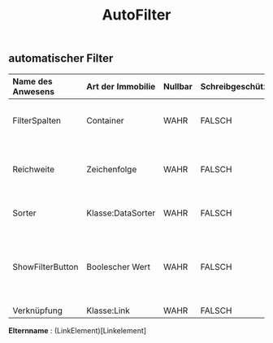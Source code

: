 ﻿---
title: AutoFilter
second_title: Aspose.Cells Cloud Documen
type: docs
url: /de/specification/model/autofilter/
description: "Aspose.Cells Cloud-Modellspezifikation: AutoFilter. Bearbeiten Sie mühelos Excel und andere Tabellenkalkulationsdokumente mit Funktionen wie Öffnen, Generieren, Bearbeiten, Teilen, Zusammenführen, Vergleichen und Konvertieren"
weight: 50
---
## **automatischer Filter**

 

| Name des Anwesens| Art der Immobilie| Nullbar| Schreibgeschützt| Standardwert| Beschreibung|
|:- |:- |:- |:- |:- |:- |
| FilterSpalten| Container| WAHR| FALSCH|| Ruft die Auflistung der Filterspalten ab.|
| Reichweite| Zeichenfolge| WAHR| FALSCH|| Stellt den Bereich dar, für den der angegebene AutoFilter gilt.|
| Sorter| Klasse:DataSorter| WAHR| FALSCH|| Ruft den Datensortierer ab.|
| ShowFilterButton| Boolescher Wert| WAHR| FALSCH|| Gibt an, ob die AutoFilter-Schaltfläche für diese Spalte sichtbar ist.|
| Verknüpfung| Klasse:Link| WAHR| FALSCH|||

**Elternname** : (LinkElement)[Linkelement]